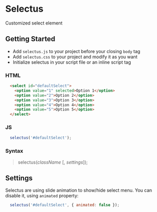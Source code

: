 # Selectus
Customized select element

## Getting Started

- Add `selectus.js` to your project before your closing `body` tag
- Add `selectus.css` to your project and modify it as you want
- Initialize selectus in your script file or an inline script tag
### HTML
```html
  <select id="defaultSelect">
    <option value="1" selected>Option 1</option>
    <option value="2">Option 2</option>
    <option value="3">Option 3</option>
    <option value="4">Option 4</option>
    <option value="5">Option 5</option>
  </select>
```
### JS
```javascript
  selectus('#defaultSelect');
```

### Syntax
> selectus(*className* [, *settings*]);

## Settings
Selectus are using slide animation to show/hide select menu. You can disable it, using `animated` property:
```javascript
  selectus('#defaultSelect', { animated: false });
```